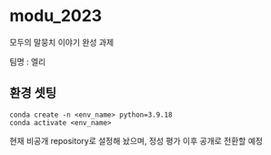 # modu_2023
모두의 말뭉치 이야기 완성 과제

팀명 : 엘리

## 환경 셋팅
```
conda create -n <env_name> python=3.9.18
conda activate <env_name>
```


현재 비공개 repository로 설정해 놨으며, 정성 평가 이후 공개로 전환할 예정

